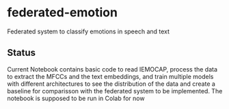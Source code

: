 # federated-emotion
Federated system to classify emotions in speech and text

## Status
Current Notebook contains basic code to read IEMOCAP, process the data to extract the MFCCs and the text embeddings, and train multiple models with different architectures to see the distribution of the data and create a baseline for comparisson with the federated system to be implemented. The notebook is supposed to be run in Colab for now
